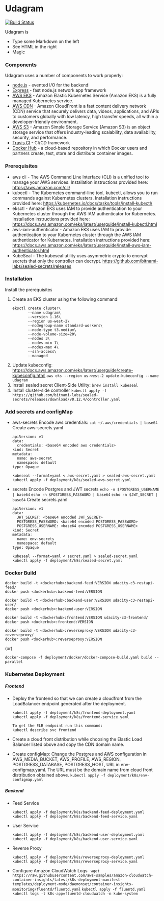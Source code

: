 # Udagram

[![Build Status](https://travis-ci.com/Guruprasadnpk/udagram-guru.svg?branch=master)](https://travis-ci.com/github/Guruprasadnpk/udagram-guru)

Udagram is 

  - Type some Markdown on the left
  - See HTML in the right
  - Magic
### Components

Udagram uses a number of components to work properly:

* [node.js] - evented I/O for the backend
* [Express] - fast node.js network app framework
* [AWS EKS] - Amazon Elastic Kubernetes Service (Amazon EKS) is a fully managed Kubernetes service.
* [AWS CDN] - Amazon CloudFront is a fast content delivery network (CDN) service that securely delivers data, videos, applications, and APIs to customers globally with low latency, high transfer speeds, all within a developer-friendly environment. 
* [AWS S3] - Amazon Simple Storage Service (Amazon S3) is an object storage service that offers industry-leading scalability, data availability, security, and performance.
* [Travis CI] - CI/CD framework
* [Docker Hub] - a cloud-based repository in which Docker users and partners create, test, store and distribute container images.

### Prerequisites
* aws cli - The AWS Command Line Interface (CLI) is a unified tool to manage your AWS services. Installation instructions provided here: https://aws.amazon.com/cli/
* kubectl - The Kubernetes command-line tool, kubectl, allows you to run commands against Kubernetes clusters. Installation instructions provided here: https://kubernetes.io/docs/tasks/tools/install-kubectl/
* eksctl - Amazon EKS uses IAM to provide authentication to your Kubernetes cluster through the AWS IAM authenticator for Kubernetes. Installation instructions provided here: https://docs.aws.amazon.com/eks/latest/userguide/install-kubectl.html
* aws-iam-authenticator - Amazon EKS uses IAM to provide authentication to your Kubernetes cluster through the AWS IAM authenticator for Kubernetes. Installation instructions provided here: https://docs.aws.amazon.com/eks/latest/userguide/install-aws-iam-authenticator.html
* KubeSeal - The kubeseal utility uses asymmetric crypto to encrypt secrets that only the controller can decrypt. 
https://github.com/bitnami-labs/sealed-secrets/releases


### Installation
Install the prerequisites

1. Create an EKS cluster using the following command
    ```
    eksctl create cluster\
           --name udagram\
           --version 1.16\
           --region us-west-2\
           --nodegroup-name standard-workers\
           --node-type t3.medium\
           --node-volume-size=20\
           --nodes 3\
           --nodes-min 1\
           --nodes-max 4\
           --ssh-access\
           --managed
    ```
2. Update kubeconfig: https://docs.aws.amazon.com/eks/latest/userguide/create-kubeconfig.html
   ```aws eks --region us-west-2 update-kubeconfig --name udagram```
3. Install sealed secret Client-Side Utility: ```brew install kubeseal```
4. Install cluster-side controller
```kubectl apply -f https://github.com/bitnami-labs/sealed-secrets/releases/download/v0.12.4/controller.yaml```

### Add secrets and configMap
* aws-secrets
Encode aws credentials:  ```cat ~/.aws/credentials | base64```
   Create aws-secrets.yaml
    ```
    apiVersion: v1
    data:
      credentials: <base64 encoded aws credentials>
    kind: Secret
    metadata:
      name: aws-secret
      namespace: default
    type: Opaque
    
    kubeseal --format=yaml < aws-secret.yaml > sealed-aws-secret.yaml
    kubectl apply -f deployment/k8s/sealed-aws-secret.yaml
    
* secrets
Encode Postgres and JWT secrets
    ```echo -n $POSTGRESS_USERNAME | base64```
    ```echo -n $POSTGRESS_PASSWORD | base64```
    ```echo -n $JWT_SECRET | base64```
    Create secrets.yaml
    ``` 
    apiVersion: v1
    data:
      JWT_SECRET: <base64 encoded JWT_SECRET>
      POSTGRESS_PASSWORD: <base64 encoded POSTGRESS_PASSWORD>
      POSTGRESS_USERNAME: <base64 encoded POSTGRESS_USERNAME>
    kind: Secret
    metadata:
      name: env-secrets
      namespace: default
    type: Opaque
    
    kubeseal --format=yaml < secret.yaml > sealed-secret.yaml
    kubectl apply -f deployment/k8s/sealed-secret.yaml

### Docker Build

    docker build -t <dockerhub>:backend-feed:VERSION udacity-c3-restapi-feed/
    docker push <dockerhub>:backend-feed:VERSION

    docker build -t <dockerhub>:backend-user:VERSION udacity-c3-restapi-user/
    docker push <dockerhub>:backend-user:VERSION
    
    docker build -t <dockerhub>:frontend:VERSION udacity-c3-frontend/
    docker push <dockerhub>:frontend:VERSION
    
    docker build -t <dockerhub>:reverseproxy:VERSION udacity-c3-reverseproxy/
    docker push <dockerhub>:reverseproxy:VERSION
    
   (or)
    
    docker-compose -f deployment/docker/docker-compose-build.yaml build --parallel

### Kubernetes Deployment
##### Frontend
* Deploy the frontend so that we can create a cloudfront from the LoadBalancer endpoint generated after the deployment.
    ```
    kubectl apply -f deployment/k8s/frontend-deployment.yaml
    kubectl apply -f deployment/k8s/frontend-service.yaml
    
    To get the ELB endpoint run this command: 
    kubectl describe svc frontend
    ```
* Create a cloud front distribution while choosing the Elastic Load Balancer listed obove and copy the CDN domain name.

* Create configMap:
    Change the Postgres and AWS configuration in AWS_MEDIA_BUCKET, AWS_PROFILE, AWS_REGION, POSTGRESS_DATABASE, POSTGRESS_HOST, URL in env-configmap.yaml. The URL must be the domain name from cloud front distribution obtained above.
    ```kubectl apply -f deployment/k8s/env-configmap.yaml```

##### Backend
* Feed Service
    ```
    kubectl apply -f deployment/k8s/backend-feed-deployment.yaml
    kubectl apply -f deployment/k8s/backend-feed-service.yaml
    ```
    
* User Service
    ```
    kubectl apply -f deployment/k8s/backend-user-deployment.yaml
    kubectl apply -f deployment/k8s/backend-user-service.yaml
    ```

* Reverse Proxy
    ```
    kubectl apply -f deployment/k8s/reverseproxy-deployment.yaml
    kubectl apply -f deployment/k8s/reverseproxy-service.yaml
    ```
    
* Configure Amazon CloudWatch Logs
    `
    wget https://raw.githubusercontent.com/aws-samples/amazon-cloudwatch-container-insights/latest/k8s-deployment-manifest-templates/deployment-mode/daemonset/container-insights-monitoring/fluentd/fluentd.yaml`
    `kubectl apply -f fluentd.yaml`
    `kubectl logs -l k8s-app=fluentd-cloudwatch -n kube-system`
    
   [git-repo-url]: <https://github.com/Guruprasadnpk/udagram-guru.git>
   [node.js]: <http://nodejs.org>
   [express]: <http://expressjs.com>
   [NodeJS]: <https://nodejs.org>
   [AWS EKS]: <https://aws.amazon.com/eks/>
   [AWS CDN]: <https://aws.amazon.com/cloudfront/>
   [AWS S3]: <https://aws.amazon.com/s3/>
   [Travis CI]: <https://travis-ci.com/>
   [Docker Hub]: <https://hub.docker.com/>

